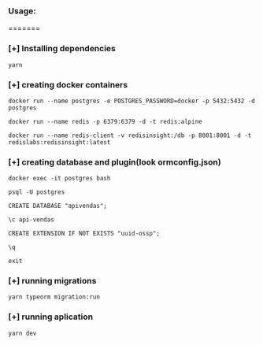 ### Usage:
=======
### [+] Installing dependencies
```
yarn
```
### [+] creating docker containers
```
docker run --name postgres -e POSTGRES_PASSWORD=docker -p 5432:5432 -d postgres

docker run --name redis -p 6379:6379 -d -t redis:alpine

docker run --name redis-client -v redisinsight:/db -p 8001:8001 -d -t redislabs:redisinsight:latest
```
### [+] creating database and plugin(look ormconfig.json)
```
docker exec -it postgres bash

psql -U postgres

CREATE DATABASE "apivendas";

\c api-vendas

CREATE EXTENSION IF NOT EXISTS "uuid-ossp";

\q

exit
```
### [+] running migrations
```
yarn typeorm migration:run
```
### [+] running aplication

```
yarn dev
```

